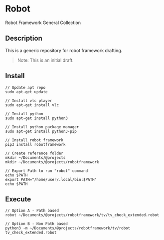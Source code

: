 # Robot
Robot Framework General Collection

## Description
This is a generic repository for robot framework drafting.

> Note: 
This is an initial draft.

## Install

```
// Update apt repo
sudo apt-get update

// Install vlc player
sudo apt-get install vlc

// Install python
sudo apt-get install python3

// Install python package manager
sudo apt-get install python3-pip

// Install robot framework
pip3 install robotframework

// Create reference folder
mkdir ~/Documents/@projects
mkdir ~/Documents/@projects/robotframework

// Export Path to run "robot" command
echo $PATH
export PATH="/home/user/.local/bin:$PATH"
echo $PATH
```

## Execute 
```
// Option A - Path based
robot ~/Documents/@projects/robotframework/tv/tv_check_extended.robot 

// Option B - Non Path based
python3 -m ~/Documents/@projects/robotframework/tv/robot tv_check_extended.robot 
```

